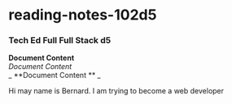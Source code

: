 # reading-notes-102d5
### Tech Ed Full  Full Stack d5  

**Document Content**   
*Document Content*    
_ **Document Content ** _    



Hi may name is Bernard.  I am trying to become a web developer



